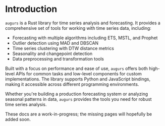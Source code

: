 # Introduction

`augurs` is a Rust library for time series analysis and forecasting. It provides a comprehensive set of tools for working with time series data, including:

- Forecasting with multiple algorithms including ETS, MSTL, and Prophet
- Outlier detection using MAD and DBSCAN
- Time series clustering with DTW distance metrics
- Seasonality and changepoint detection
- Data preprocessing and transformation tools

Built with a focus on performance and ease of use, `augurs` offers both high-level APIs for common tasks and low-level components for custom implementations. The library supports Python and JavaScript bindings, making it accessible across different programming environments.

Whether you're building a production forecasting system or analyzing seasonal patterns in data, `augurs` provides the tools you need for robust time series analysis.

These docs are a work-in-progress; the missing pages will hopefully be added soon.
